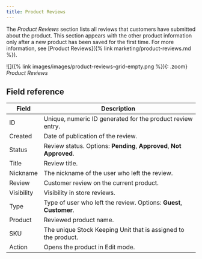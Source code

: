 ```yaml
---
title: Product Reviews
---
```


The _Product Reviews_ section lists all reviews that customers have submitted about the product. This section appears with the other product information only after a new product has been saved for the first time. For more information, see [Product Reviews]({% link marketing/product-reviews.md %}).

![]({% link images/images/product-reviews-grid-empty.png %}){: .zoom}
_Product Reviews_

## Field reference

|Field|Description|
|--- |--- |
|ID|Unique, numeric ID generated for the product review entry.|
|Created|Date of publication of the review.|
|Status|Review status. Options: **Pending**, **Approved**, **Not Approved**.|
|Title|Review title.|
|Nickname|The nickname of the user who left the review.|
|Review|Customer review on the current product.|
|Visibility|Visibility in store reviews.|
|Type|Type of user who left the review. Options: **Guest**, **Customer**.|
|Product|Reviewed product name.|
|SKU|The unique Stock Keeping Unit that is assigned to the product.|
|Action|Opens the product in Edit mode.|
